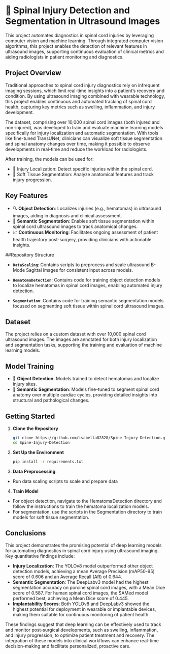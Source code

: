 # 🧠 Spinal Injury Detection and Segmentation in Ultrasound Images

This project automates diagnostics in spinal cord injuries by leveraging computer vision and machine learning. Through integrated computer vision algorithms, this project enables the detection of relevant features in ultrasound images, supporting continuous evaluation of clinical metrics and aiding radiologists in patient monitoring and diagnostics.

## Project Overview

Traditional approaches to spinal cord injury diagnostics rely on infrequent imaging sessions, which limit real-time insights into a patient’s recovery and condition. By using ultrasound imaging combined with wearable technology, this project enables continuous and automated tracking of spinal cord health, capturing key metrics such as swelling, inflammation, and injury development.

The dataset, comprising over 10,000 spinal cord images (both injured and non-injured), was developed to train and evaluate machine learning models specifically for injury localization and automatic segmentation. With tools like fine-tuned TransUNet, clinicians can visualize soft tissue segmentation and spinal anatomy changes over time, making it possible to observe developments in real-time and reduce the workload for radiologists.

After training, the models can be used for: 

- 📍 Injury Localization: Detect specific injuries within the spinal cord.
- 🧬 Soft Tissue Segmentation: Analyze anatomical features and track injury progression.

## Key Features

- 🔍 **Object Detection**: Localizes injuries (e.g., hematomas) in ultrasound images, aiding in diagnosis and clinical assessment.
- 🧩 **Semantic Segmentation**: Enables soft tissue segmentation within spinal cord ultrasound images to track anatomical changes.
- 📈 **Continuous Monitoring**: Facilitates ongoing assessment of patient health trajectory post-surgery, providing clinicians with actionable insights.
  
##Repository Structure

- **`DataScaling`**: Contains scripts to preprocess and scale ultrasound B-Mode Sagittal images for consistent input across models.
  
- **`HematomaDetection`**: Contains code for training object detection models to localize hematomas in spinal cord images, enabling automated injury detection.

- **`Segmentation`**: Contains code for training semantic segmentation models focused on segmenting soft tissue within spinal cord ultrasound images.

## Dataset

The project relies on a custom dataset with over 10,000 spinal cord ultrasound images. The images are annotated for both injury localization and segmentation tasks, supporting the training and evaluation of machine learning models.

## Model Training

- 🔹 **Object Detection**: Models trained to detect hematomas and localize injury sites.
- 🔹 **Semantic Segmentation**: Models fine-tuned to segment spinal cord anatomy over multiple cardiac cycles, providing detailed insights into structural and pathological changes.

## Getting Started

1. **Clone the Repository**
   ```bash
   git clone https://github.com/isabella82828/Spine-Injury-Detection.git
   cd Spine-Injury-Detection

2. **Set Up the Environment**
   ```bash
   pip install -r requirements.txt

3. **Data Preprocessing**:
- Run data scaling scripts to scale and prepare data

4. **Train Model**
- For object detection, navigate to the HematomaDetection directory and follow the instructions to train the hematoma localization models.
- For segmentation, use the scripts in the Segmentation directory to train models for soft tissue segmentation.

## Conclusions 
This project demonstrates the promising potential of deep learning models for automating diagnostics in spinal cord injury using ultrasound imaging. Key quantitative findings include:

- __Injury Localization__: The YOLOv8 model outperformed other object detection models, achieving a mean Average Precision (mAP50-95) score of 0.606 and an Average Recall (AR) of 0.644.
- __Semantic Segmentation__: The DeepLabv3 model had the highest segmentation accuracy on porcine spinal cord images, with a Mean Dice score of 0.587. For human spinal cord images, the SAMed model performed best, achieving a Mean Dice score of 0.445.
- __Implantability Scores__: Both YOLOv8 and DeepLabv3 showed the highest potential for deployment in wearable or implantable devices, making them suitable for continuous monitoring of patient health.

These findings suggest that deep learning can be effectively used to track and monitor post-surgical developments, such as swelling, inflammation, and injury progression, to optimize patient treatment and recovery. The integration of these models into clinical workflows can enhance real-time decision-making and facilitate personalized, proactive care.
